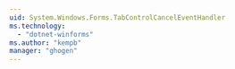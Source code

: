 ```yaml
---
uid: System.Windows.Forms.TabControlCancelEventHandler
ms.technology: 
  - "dotnet-winforms"
ms.author: "kempb"
manager: "ghogen"
---
```

